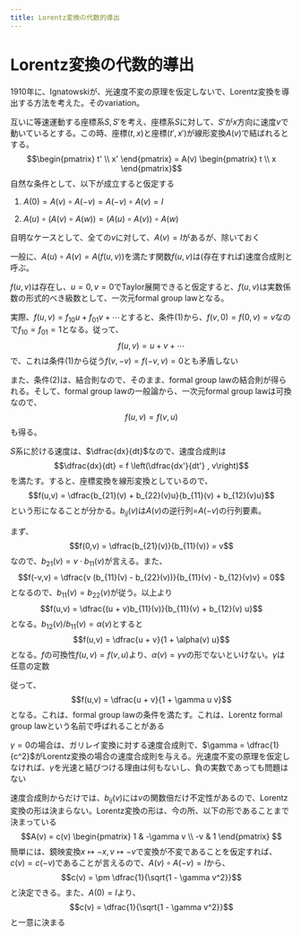 ```yaml
---
title: Lorentz変換の代数的導出
---
```

# Lorentz変換の代数的導出

1910年に、Ignatowskiが、光速度不変の原理を仮定しないで、Lorentz変換を導出する方法を考えた。そのvariation。



互いに等速運動する座標系$S,S'$を考え、座標系$S$に対して、$S'$が$x$方向に速度$v$で動いているとする。この時、座標$(t,x)$と座標$(t',x')$が線形変換$A(v)$で結ばれるとする。
$$\begin{pmatrix} t' \\ x' \end{pmatrix} = A(v) \begin{pmatrix} t \\ x \end{pmatrix}$$
自然な条件として、以下が成立すると仮定する

1. $A(0) = A(v) \circ A(-v) = A(-v) \circ A(v) = I$

2. $A(u) \circ (A(v) \circ A(w)) = (A(u) \circ A(v)) \circ A(w)$

自明なケースとして、全ての$v$に対して、$A(v)=I$があるが、除いておく

一般に、$A(u) \circ A(v) = A(f(u,v))$を満たす関数$f(u,v)$は(存在すれば)速度合成則と呼ぶ。

$f(u,v)$は存在し、$u=0,v=0$でTaylor展開できると仮定すると、$f(u,v)$は実数係数の形式的べき級数として、一次元formal group lawとなる。

実際、$f(u,v) = f_{10} u + f_{01} v + \cdots$とすると、条件(1)から、$f(v,0) = f(0,v) = v$なので$f_{10} = f_{01} = 1$となる。従って、
$$f(u,v) = u + v + \cdots$$
で、これは条件(1)から従う$f(v,-v) = f(-v,v) = 0$とも矛盾しない

また、条件(2)は、結合則なので、そのまま、formal group lawの結合則が得られる。そして、formal group lawの一般論から、一次元formal group lawは可換なので、
$$f(u,v) = f(v,u)$$
も得る。




$S$系に於ける速度は、$\dfrac{dx}{dt}$なので、速度合成則は
$$\dfrac{dx}{dt} = f \left(\dfrac{dx'}{dt'} , v\right)$$
を満たす。すると、座標変換を線形変換としているので、
$$f(u,v) = \dfrac{b_{21}(v) + b_{22}(v)u}{b_{11}(v) + b_{12}(v)u}$$
という形になることが分かる。$b_{ij}(v)$は$A(v)$の逆行列=$A(-v)$の行列要素。

まず、
$$f(0,v) = \dfrac{b_{21}(v)}{b_{11}(v)} = v$$
なので、$b_{21}(v) = v \cdot b_{11}(v)$が言える。また、
$$f(-v,v) =  \dfrac{v (b_{11}(v) - b_{22}(v))}{b_{11}(v) - b_{12}(v)v} = 0$$
となるので、$b_{11}(v) = b_{22}(v)$が従う。以上より
$$f(u,v) = \dfrac{(u + v)b_{11}(v)}{b_{11}(v) + b_{12}(v) u}$$
となる。$b_{12}(v)/b_{11}(v) = \alpha(v)$とすると
$$f(u,v) = \dfrac{u + v}{1 + \alpha(v) u}$$
となる。$f$の可換性$f(u,v)=f(v,u)$より、$\alpha(v) = \gamma v$の形でないといけない。$\gamma$は任意の定数


従って、
$$f(u,v) = \dfrac{u + v}{1 + \gamma u v}$$
となる。これは、formal group lawの条件を満たす。これは、Lorentz formal group lawという名前で呼ばれることがある

$\gamma = 0$の場合は、ガリレイ変換に対する速度合成則で、$\gamma = \dfrac{1}{c^2}$がLorentz変換の場合の速度合成則を与える。光速度不変の原理を仮定しなければ、$\gamma$を光速と結びつける理由は何もないし、負の実数であっても問題はない



速度合成則からだけでは、$b_{ij}(v)$には$v$の関数倍だけ不定性があるので、Lorentz変換の形は決まらない。Lorentz変換の形は、今の所、以下の形であることまで決まっている
$$A(v) = c(v)  \begin{pmatrix} 1 & -\gamma v \\ -v & 1 \end{pmatrix} $$
簡単には、鏡映変換$x \mapsto -x , v \mapsto -v$で変換が不変であることを仮定すれば、$c(v) = c(-v)$であることが言えるので、$A(v) \circ A(-v) = I$から、
$$c(v) = \pm \dfrac{1}{\sqrt{1 - \gamma v^2}}$$
と決定できる。また、$A(0)=I$より、
$$c(v) = \dfrac{1}{\sqrt{1 - \gamma v^2}}$$
と一意に決まる





